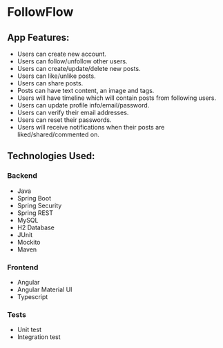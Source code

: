 # FollowFlow

## App Features:

- Users can create new account.
- Users can follow/unfollow other users.
- Users can create/update/delete new posts.
- Users can like/unlike posts.
- Users can share posts.
- Posts can have text content, an image and tags.
- Users will have timeline which will contain posts from following users.
- Users can update profile info/email/password.
- Users can verify their email addresses.
- Users can reset their passwords.
- Users will receive notifications when their posts are liked/shared/commented on.

## Technologies Used:

### Backend

- Java
- Spring Boot
- Spring Security
- Spring REST
- MySQL
- H2 Database
- JUnit
- Mockito
- Maven

### Frontend

- Angular
- Angular Material UI
- Typescript

### Tests

- Unit test
- Integration test
